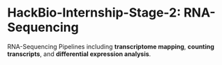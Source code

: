 # HackBio-Internship-Stage-2: RNA-Sequencing
RNA-Sequencing Pipelines including **transcriptome mapping**, **counting transcripts**, and **differential expression analysis**.
